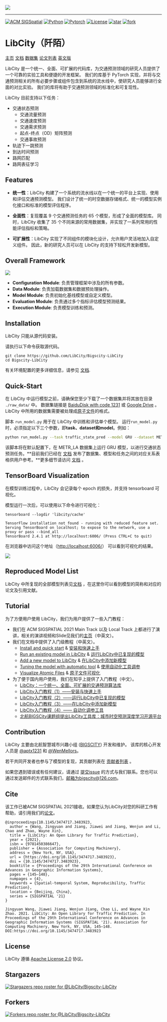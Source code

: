 ![](https://bigscity-libcity-docs.readthedocs.io/en/latest/_images/logo.png)

------

[![ACM SIGSpatial](https://img.shields.io/badge/ACM%20SIGSPATIAL'21-LibCity-orange)](https://dl.acm.org/doi/10.1145/3474717.3483923) [![Python](https://img.shields.io/badge/Python-3.7%2B-blue)](https://www.python.org/) [![Pytorch](https://img.shields.io/badge/Pytorch-1.7.1%2B-blue)](https://pytorch.org/) [![License](https://img.shields.io/badge/License-Apache%202.0-blue)](./LICENSE.txt) [![star](https://img.shields.io/github/stars/LibCity/Bigscity-LibCity?style=social)](https://github.com/LibCity/Bigscity-LibCity/stargazers) [![fork](https://img.shields.io/github/forks/LibCity/Bigscity-LibCity?style=social)](https://github.com/LibCity/Bigscity-LibCity/network/members) 

# LibCity（阡陌）

[主页](https://libcity.ai/)
[文档](https://bigscity-libcity-docs.readthedocs.io/zh_CN/latest/#)
[数据集](https://github.com/LibCity/Bigscity-LibCity-Datasets)
[论文列表](https://github.com/LibCity/Bigscity-LibCity-Paper)
[英文版](https://github.com/LibCity/Bigscity-LibCity/blob/master/readme.md)

LibCity 是一个统一、全面、可扩展的代码库，为交通预测领域的研究人员提供了一个可靠的实验工具和便捷的开发框架。 我们的库基于 PyTorch 实现，并将与交通预测相关的所有必要步骤或组件包含到系统的流水线中，使研究人员能够进行全面的对比实验。 我们的库将有助于交通预测领域的标准化和可复现性。

LibCity 目前支持以下任务：

* 交通状态预测
  * 交通流量预测
  * 交通速度预测
  * 交通需求预测
  * 起点-终点（OD）矩阵预测
  * 交通事故预测
* 轨迹下一跳预测
* 到达时间预测
* 路网匹配
* 路网表征学习

## Features

* **统一性**：LibCity 构建了一个系统的流水线以在一个统一的平台上实现、使用和评估交通预测模型。 我们设计了统一的时空数据存储格式、统一的模型实例化接口和标准的模型评估程序。

* **全面性**：复现覆盖 9 个交通预测任务的 65 个模型，形成了全面的模型库。 同时，LibCity 收集了 35 个不同来源的常用数据集，并实现了一系列常用的性能评估指标和策略。

* **可扩展性**：LibCity 实现了不同组件的模块化设计，允许用户灵活地加入自定义组件。 因此，新的研究人员可以在 LibCity 的支持下轻松开发新模型。

## Overall Framework

![](https://bigscity-libcity-docs.readthedocs.io/en/latest/_images/framework.png)

* **Configuration Module**: 负责管理框架中涉及的所有参数。
* **Data Module**: 负责加载数据集和数据预处理操作。
* **Model Module**: 负责初始化基线模型或自定义模型。
* **Evaluation Module**: 负责通过多个指标评估模型预测结果。
* **Execution Module**: 负责模型训练和预测。

## Installation

LibCity 只能从源代码安装。

请执行以下命令获取源代码。

```shell
git clone https://github.com/LibCity/Bigscity-LibCity
cd Bigscity-LibCity
```

有关环境配置的更多详细信息，请参见 [文档](https://bigscity-libcity-docs.readthedocs.io/zh_CN/latest/get_started/install.html).

## Quick-Start

在 LibCity 中运行模型之前，请确保您至少下载了一个数据集并将其放在目录 `./raw_data/` 中。 数据集链接是 [BaiduDisk with code 1231](https://pan.baidu.com/s/1qEfcXBO-QwZfiT0G3IYMpQ) 或 [Google Drive](https://drive.google.com/drive/folders/1g5v2Gq1tkOq8XO0HDCZ9nOTtRpB6-gPe?usp=sharing) 。LibCity 中所用的数据集需要被处理成[原子文件](https://bigscity-libcity-docs.readthedocs.io/zh_CN/latest/user_guide/data/atomic_files.html)的格式。

脚本 `run_model.py` 用于在 LibCity 中训练和评估单个模型。 运行`run_model.py`时，必须指定以下三个参数，即**task、dataset和model**。例如：

```sh
python run_model.py --task traffic_state_pred --model GRU --dataset METR_LA
```

该脚本将在默认配置下，在 METR_LA 数据集上运行 GRU 模型，以进行交通状态预测任务。**目前我们已经在 [文档](https://bigscity-libcity-docs.readthedocs.io/zh_CN/latest/user_guide/data/dataset_for_task.html) 发布了数据集、模型和任务之间的对应关系表格供用户参考。**更多细节请访问 [文档](https://bigscity-libcity-docs.readthedocs.io/zh_CN/latest/get_started/quick_start.html) 。

## TensorBoard Visualization

在模型训练过程中，LibCity 会记录每个 epoch 的损失，并支持 tensorboard 可视化。

模型运行一次后，可以使用以下命令进行可视化：

```shell
tensorboard --logdir 'libcity/cache'
```

```
TensorFlow installation not found - running with reduced feature set.
Serving TensorBoard on localhost; to expose to the network, use a proxy or pass --bind_all
TensorBoard 2.4.1 at http://localhost:6006/ (Press CTRL+C to quit)
```

在浏览器中访问这个地址（[http://localhost:6006/](http://localhost:6006/)） 可以看到可视化的结果。

![](https://bigscity-libcity-docs.readthedocs.io/en/latest/_images/tensorboard.png)

## Reproduced Model List

LibCity 中所复现的全部模型列表见[文档](https://bigscity-libcity-docs.readthedocs.io/zh_CN/latest/user_guide/model.html) ，在这里你可以看到模型的简称和对应的论文及引用文献。

## Tutorial

为了方便用户使用 LibCity，我们为用户提供了一些入门教程：

- 我们在 ACM SIGSPATIAL 2021 Main Track 以及 Local Track 上都进行了演讲，相关的演讲视频和Slide见我们的[主页](https://libcity.ai/#/tutorial)（中英文）。
- 我们在文档中提供了入门级教程（中英文）。
  - [Install and quick start](https://bigscity-libcity-docs.readthedocs.io/en/latest/tutorial/install_quick_start.html)  & [安装和快速上手](https://bigscity-libcity-docs.readthedocs.io/zh_CN/latest/tutorial/install_quick_start.html)
  - [Run an existing model in LibCity](https://bigscity-libcity-docs.readthedocs.io/en/latest/tutorial/run_model.html) & [运行LibCity中已复现的模型](https://bigscity-libcity-docs.readthedocs.io/zh_CN/latest/tutorial/run_model.html)
  - [Add a new model to LibCity](https://bigscity-libcity-docs.readthedocs.io/en/latest/tutorial/add_model.html)  & [在LibCity中添加新模型](https://bigscity-libcity-docs.readthedocs.io/zh_CN/latest/tutorial/add_model.html)
  - [Tuning the model with automatic tool](https://bigscity-libcity-docs.readthedocs.io/en/latest/tutorial/hyper_tune.html) & [使用自动化工具调参](https://bigscity-libcity-docs.readthedocs.io/zh_CN/latest/tutorial/hyper_tune.html)
  - [Visualize Atomic Files](https://bigscity-libcity-docs.readthedocs.io/en/latest/tutorial/data_visualization.html) & [原子文件可视化](https://bigscity-libcity-docs.readthedocs.io/zh_CN/latest/tutorial/data_visualization.html)
- 为了便于国内用户使用，我们在知乎上提供了入门教程（中文）。
  - [LibCity：一个统一、全面、可扩展的交通预测算法库](https://zhuanlan.zhihu.com/p/401186930)
  - [LibCity入门教程（1）——安装与快速上手](https://zhuanlan.zhihu.com/p/400814990)
  - [LibCity入门教程（2）——运行LibCity中已复现的模型](https://zhuanlan.zhihu.com/p/400819354)
  - [LibCity入门教程（3）——在LibCity中添加新模型](https://zhuanlan.zhihu.com/p/400821482)
  - [LibCity入门教程（4）—— 自动化调参工具](https://zhuanlan.zhihu.com/p/401190615)
  - [北航BIGSCity课题组提出LibCity工具库：城市时空预测深度学习开源平台](https://zhuanlan.zhihu.com/p/436191860)

## Contribution

LibCity 主要由北航智慧城市兴趣小组 ([BIGSCITY](https://www.bigcity.ai/)) 开发和维护。 该库的核心开发人员是 [@aptx1231](https://github.com/aptx1231) 和 [@WenMellors](https://github.com/WenMellors)。

若干共同开发者也参与了模型的复现，其贡献列表在 [贡献者列表](./contribution_list.md) 。

如果您遇到错误或有任何建议，请通过 [提交issue](https://github.com/LibCity/Bigscity-LibCity/issues) 的方式与我们联系。您也可以通过发送邮件的方式联系我们，邮箱为bigscity@126.com。

## Cite

该工作已被ACM SIGSPATIAL 2021接收。如果您认为LibCity对您的科研工作有帮助，请引用我们的[论文](https://dl.acm.org/doi/10.1145/3474717.3483923)。

```
@inproceedings{10.1145/3474717.3483923,
  author = {Wang, Jingyuan and Jiang, Jiawei and Jiang, Wenjun and Li, Chao and Zhao, Wayne Xin},
  title = {LibCity: An Open Library for Traffic Prediction},
  year = {2021},
  isbn = {9781450386647},
  publisher = {Association for Computing Machinery},
  address = {New York, NY, USA},
  url = {https://doi.org/10.1145/3474717.3483923},
  doi = {10.1145/3474717.3483923},
  booktitle = {Proceedings of the 29th International Conference on Advances in Geographic Information Systems},
  pages = {145–148},
  numpages = {4},
  keywords = {Spatial-temporal System, Reproducibility, Traffic Prediction},
  location = {Beijing, China},
  series = {SIGSPATIAL '21}
}
```

```
Jingyuan Wang, Jiawei Jiang, Wenjun Jiang, Chao Li, and Wayne Xin Zhao. 2021. LibCity: An Open Library for Traffic Prediction. In Proceedings of the 29th International Conference on Advances in Geographic Information Systems (SIGSPATIAL '21). Association for Computing Machinery, New York, NY, USA, 145–148. DOI:https://doi.org/10.1145/3474717.3483923
```

## License

LibCity 遵循 [Apache License 2.0](https://github.com/LibCity/Bigscity-LibCity/blob/master/LICENSE.txt) 协议。

## Stargazers

[![Stargazers repo roster for @LibCity/Bigscity-LibCity](https://reporoster.com/stars/LibCity/Bigscity-LibCity)](https://github.com/LibCity/Bigscity-LibCity/stargazers)

## Forkers

[![Forkers repo roster for @LibCity/Bigscity-LibCity](https://reporoster.com/forks/LibCity/Bigscity-LibCity)](https://github.com/LibCity/Bigscity-LibCity/network/members)